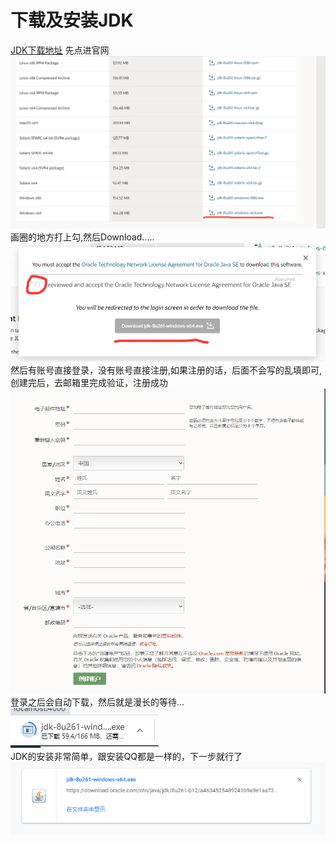 # 下载及安装JDK
[JDK下载地址](https://www.oracle.com/java/technologies/javase/javase-jdk8-downloads.html)
先点进官网
![IMAGER](image/QQ截图20200914000456.png)
画圈的地方打上勾,然后Download.....
![IMAGER](image/6F}7U_Z$BPZ4RGMV}U37KLC.png)
然后有账号直接登录，没有账号直接注册,如果注册的话，后面不会写的乱填即可,创建完后，去邮箱里完成验证，注册成功
![IMAGER](image/123.png)
登录之后会自动下载，然后就是漫长的等待...
![IMAGER](image/245546.png)<br>
JDK的安装非常简单，跟安装QQ都是一样的，下一步就行了
![IMAGER](image/sdsadsadsadasd.png)